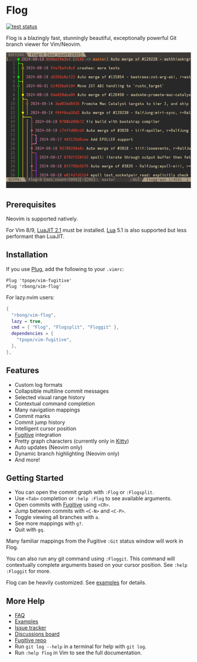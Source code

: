 # Flog

[![test status](https://github.com/rbong/vim-flog/actions/workflows/test.yml/badge.svg?branch=master)](https://github.com/rbong/vim-flog/actions)

Flog is a blazingly fast, stunningly beautiful, exceptionally powerful Git branch viewer for Vim/Neovim.

![flog in action](img/screen-graph.png)

## Prerequisites

Neovim is supported natively.

For Vim 8/9, [LuaJIT 2.1](https://luajit.org/download.html) must be installed.
[Lua](https://www.lua.org/) 5.1 is also supported but less performant than LuaJIT.

## Installation

If you use [Plug](https://github.com/junegunn/vim-plug), add the following to your `.vimrc`:

```vim
Plug 'tpope/vim-fugitive'
Plug 'rbong/vim-flog'
```

For lazy.nvim users:

```lua
{
  "rbong/vim-flog",
  lazy = true,
  cmd = { "Flog", "Flogsplit", "Floggit" },
  dependencies = {
    "tpope/vim-fugitive",
  },
},
```

## Features

- Custom log formats
- Collapsible multiline commit messages
- Selected visual range history
- Contextual command completion
- Many navigation mappings
- Commit marks
- Commit jump history
- Intelligent cursor position
- [Fugitive](https://github.com/tpope/vim-fugitive) integration
- Pretty graph characters (currently only in [Kitty](https://github.com/kovidgoyal/kitty))
- Auto updates (Neovim only)
- Dynamic branch highlighting (Neovim only)
- And more!

## Getting Started

- You can open the commit graph with `:Flog` or `:Flogsplit`.
- Use `<Tab>` completion or `:help :Flog` to see available arguments.
- Open commits with [Fugitive](https://github.com/tpope/vim-fugitive) using `<CR>`.
- Jump between commits with `<C-N>` and `<C-P>`.
- Toggle viewing all branches with `a`.
- See more mappings with `g?`.
- Quit with `gq`.

Many familiar mappings from the Fugitive `:Git` status window will work in Flog.

You can also run any git command using `:Floggit`.
This command will contextually complete arguments based on your cursor position.
See `:help :Floggit` for more.

Flog can be heavily customized.
See [examples](EXAMPLES.md) for details.

## More Help

- [FAQ](FAQ.md)
- [Examples](EXAMPLES.md)
- [Issue tracker](https://github.com/rbong/vim-flog/issues)
- [Discussions board](https://github.com/rbong/vim-flog/discussions)
- [Fugitive repo](https://github.com/tpope/vim-fugitive)
- Run `git log --help` in a terminal for help with `git log`.
- Run `:help flog` in Vim to see the full documentation.
